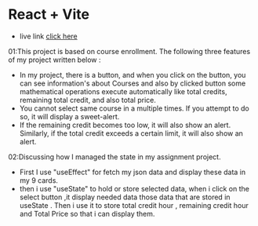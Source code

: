 # React + Vite

- live link [click here](https://third-bee.surge.sh)

01:This project is based on course enrollment.
The following three features of my project written below :

-    In my project, there is a button, and when you click on the button, you can see information's about Courses and also by clicked button some mathematical operations execute automatically like total credits, remaining total credit, and also total price.
-    You cannot select same course in a multiple times. If you attempt to do so, it will display a sweet-alert.
-    If the remaining credit becomes too low, it will also show an alert. Similarly, if the total credit exceeds a certain limit, it will also show an alert.

02:Discussing how I managed the state in my assignment project.

-    First I use "useEffect" for fetch my json data and display these data in my 9 cards.
-    then i use "useState" to hold or store selected data, when i click on the select button ,it display needed data those data that are stored in useState . Then i use it to store total credit hour , remaining credit hour and Total Price so that i can display them.
